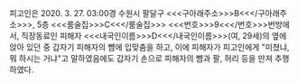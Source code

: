 피고인은 2020. 3. 27. 03:00경 수원시 팔달구 <<<구아래주소>>>B<<</구아래주소>>>, 5층 <<<룸술집>>>C<<</룸술집>>> <<<번호>>>9<<</번호>>>번방에서, 직장동료인 피해자 <<<내국인이름>>>D<<</내국인이름>>>(여, 29세)의 옆에 앉아 있던 중 갑자기 피해자의 뺨에 입맞춤을 하고, 이에 피해자가 피고인에게 "미쳤냐, 뭐 하시는 거냐"고 말하였음에도 갑자기 손으로 피해자의 뺨과 팔, 허리 등을 만져 추행하였다.

